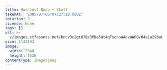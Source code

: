 ```yaml
---
title: Hochzeit Bodo + Steff
takenAt: '2005-07-06T07:27:10.000Z'
rotation: 0
license: None
tags: []
url: >-
  //images.ctfassets.net/bncv3c2gt878/3PDa5Qt4qTschoaAdvuWRQ/84a1a293a68dc61cbc13619a6f950df6/hochzeit-bodo--steff_4560371264_o
size: 1144193
image:
  width: 2048
  height: 1536
contentType: image/jpeg
---
```


